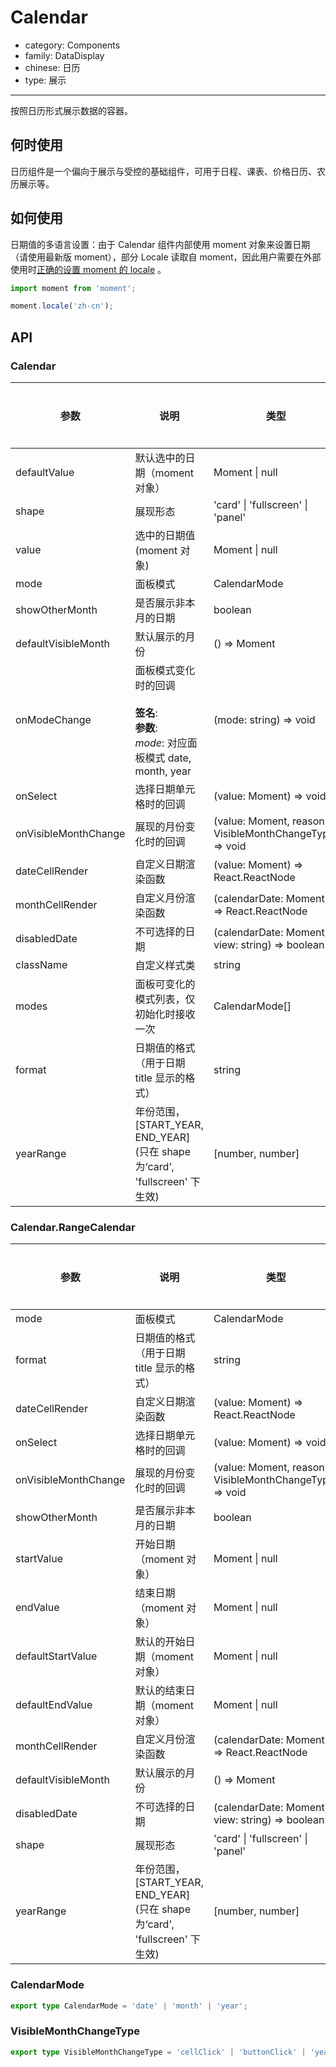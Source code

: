 # Calendar

-   category: Components
-   family: DataDisplay
-   chinese: 日历
-   type: 展示

---

按照日历形式展示数据的容器。

## 何时使用

日历组件是一个偏向于展示与受控的基础组件，可用于日程、课表、价格日历、农历展示等。

## 如何使用

日期值的多语言设置：由于 Calendar 组件内部使用 moment 对象来设置日期（请使用最新版 moment），部分 Locale 读取自 moment，因此用户需要在外部使用时[正确的设置 moment 的 locale](http://momentjs.cn/docs/#/i18n/changing-locale/) 。

```js
import moment from 'moment';

moment.locale('zh-cn');
```

## API

### Calendar

| 参数                 | 说明                                                                                             | 类型                                                    | 默认值                    | 是否必填 |
| -------------------- | ------------------------------------------------------------------------------------------------ | ------------------------------------------------------- | ------------------------- | -------- |
| defaultValue         | 默认选中的日期（moment 对象）                                                                    | Moment \| null                                          | -                         |          |
| shape                | 展现形态                                                                                         | 'card' \| 'fullscreen' \| 'panel'                       | 'fullscreen'              |          |
| value                | 选中的日期值 (moment 对象)                                                                       | Moment \| null                                          | -                         |          |
| mode                 | 面板模式                                                                                         | CalendarMode                                            | -                         |          |
| showOtherMonth       | 是否展示非本月的日期                                                                             | boolean                                                 | true                      |          |
| defaultVisibleMonth  | 默认展示的月份                                                                                   | () => Moment                                            | -                         |          |
| onModeChange         | 面板模式变化时的回调<br/><br/>**签名**:<br/>**参数**:<br/>_mode_: 对应面板模式 date, month, year | (mode: string) => void                                  | -                         |          |
| onSelect             | 选择日期单元格时的回调                                                                           | (value: Moment) => void                                 | -                         |          |
| onVisibleMonthChange | 展现的月份变化时的回调                                                                           | (value: Moment, reason: VisibleMonthChangeType) => void | -                         |          |
| dateCellRender       | 自定义日期渲染函数                                                                               | (value: Moment) => React.ReactNode                      | value =\> value.date()    |          |
| monthCellRender      | 自定义月份渲染函数                                                                               | (calendarDate: Moment) => React.ReactNode               | -                         |          |
| disabledDate         | 不可选择的日期                                                                                   | (calendarDate: Moment, view: string) => boolean         | -                         |          |
| className            | 自定义样式类                                                                                     | string                                                  | -                         |          |
| modes                | 面板可变化的模式列表，仅初始化时接收一次                                                         | CalendarMode[]                                          | ['date', 'month', 'year'] |          |
| format               | 日期值的格式（用于日期 title 显示的格式）                                                        | string                                                  | 'YYYY-MM                  |          |
| yearRange            | 年份范围，[START_YEAR, END_YEAR] (只在 shape 为‘card’, 'fullscreen' 下生效)                      | [number, number]                                        | -                         |          |

### Calendar.RangeCalendar

| 参数                 | 说明                                                                        | 类型                                                    | 默认值                 | 是否必填 |
| -------------------- | --------------------------------------------------------------------------- | ------------------------------------------------------- | ---------------------- | -------- |
| mode                 | 面板模式                                                                    | CalendarMode                                            | 'date'                 |          |
| format               | 日期值的格式（用于日期 title 显示的格式）                                   | string                                                  | 'YYYY-MM               |          |
| dateCellRender       | 自定义日期渲染函数                                                          | (value: Moment) => React.ReactNode                      | value =\> value.date() |          |
| onSelect             | 选择日期单元格时的回调                                                      | (value: Moment) => void                                 | -                      |          |
| onVisibleMonthChange | 展现的月份变化时的回调                                                      | (value: Moment, reason: VisibleMonthChangeType) => void | -                      |          |
| showOtherMonth       | 是否展示非本月的日期                                                        | boolean                                                 | true                   |          |
| startValue           | 开始日期（moment 对象）                                                     | Moment \| null                                          | -                      |          |
| endValue             | 结束日期（moment 对象）                                                     | Moment \| null                                          | -                      |          |
| defaultStartValue    | 默认的开始日期（moment 对象）                                               | Moment \| null                                          | -                      |          |
| defaultEndValue      | 默认的结束日期（moment 对象）                                               | Moment \| null                                          | -                      |          |
| monthCellRender      | 自定义月份渲染函数                                                          | (calendarDate: Moment) => React.ReactNode               | -                      |          |
| defaultVisibleMonth  | 默认展示的月份                                                              | () => Moment                                            | -                      |          |
| disabledDate         | 不可选择的日期                                                              | (calendarDate: Moment, view: string) => boolean         | -                      |          |
| shape                | 展现形态                                                                    | 'card' \| 'fullscreen' \| 'panel'                       | -                      |          |
| yearRange            | 年份范围，[START_YEAR, END_YEAR] (只在 shape 为‘card’, 'fullscreen' 下生效) | [number, number]                                        | -                      |          |

### CalendarMode

```typescript
export type CalendarMode = 'date' | 'month' | 'year';
```

### VisibleMonthChangeType

```typescript
export type VisibleMonthChangeType = 'cellClick' | 'buttonClick' | 'yearSelect' | 'monthSelect';
```
